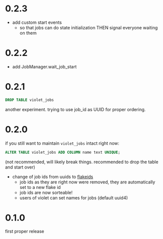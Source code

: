# 0.2.3

 - add custom start events
    - so that jobs can do state initialization THEN signal everyone waiting
      on them

# 0.2.2

 - add JobManager.wait_job_start

# 0.2.1

```sql
DROP TABLE violet_jobs
```

another experiment. trying to use job\_id as UUID for proper ordering.

# 0.2.0

if you still want to maintain `violet_jobs` intact right now:

```sql
ALTER TABLE violet_jobs ADD COLUMN name text UNIQUE;
```

(not recommended, will likely break things.
recommended to drop the table and start over)

 - change of job ids from uuids to [flakeids](https://gitlab.com/elixire/hail)
   - job ids as they are right now were removed, they are automatically set to a new flake id
   - job ids are now sorteable!
   - users of violet can set names for jobs (default uuid4)

# 0.1.0

first proper release
